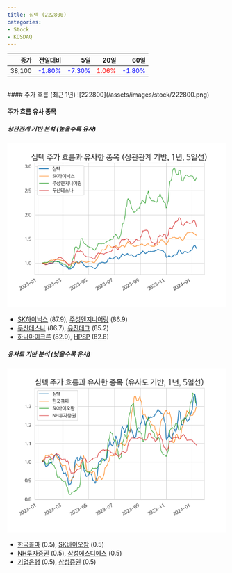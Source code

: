 ```yaml
---
title: 심텍 (222800)
categories:
- Stock
- KOSDAQ
---
```


|종가|전일대비|5일|20일|60일|
|---:|-------:|--:|---:|---:|
|38,100|<span style="color: blue">-1.80%</span>|<span style="color: blue">-7.30%</span>|<span style="color: red">1.06%</span>|<span style="color: blue">-1.80%</span>|

<!-- more -->
<br>
#### 주가 흐름 (최근 1년)
![222800](/assets/images/stock/222800.png)


#### 주가 흐름 유사 종목


##### 상관관계 기반 분석 (높을수록 유사)
![222800](/assets/images/stock/222800_corr.png)
- [SK하이닉스](/000660/) (87.9), [주성엔지니어링](/036930/) (86.9)
- [두산테스나](/131970/) (86.7), [유진테크](/084370/) (85.2)
- [하나마이크론](/067310/) (82.9), [HPSP](/403870/) (82.8)


##### 유사도 기반 분석 (낮을수록 유사)	
![222800](/assets/images/stock/222800_sim.png)
- [한국콜마](/161890/) (0.5), [SK바이오팜](/326030/) (0.5)
- [NH투자증권](/005940/) (0.5), [삼성에스디에스](/018260/) (0.5)
- [기업은행](/024110/) (0.5), [삼성증권](/016360/) (0.5)